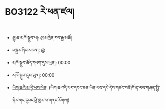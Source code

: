 # BO3122 རེ་ཕན་ཛལ།
- རྒྱུ་ཆ་མཁོ་སྒྲུབ་པ།: @མཁྱེན་རབ་རྒྱ་མཚོ།
- བསྐྱར་ཞིབ་མཁན།: @
- མཁོ་སྒྲུབ་ཚོད་དཔག་དུས་ཡུན།: 00:00
- མཁོ་སྒྲུབ་དུས་ཡུན།: 00:00
- [ཡིག་ཆའི་མ་ཕྱི་ཕབ་ལེན།]()
(ཡིག་ཆ་འདི་པར་དབང་ཅན་ཡིན་པས་དཔེ་དེབ་གཙང་བཟོ་ཁོ་ན་ལས་གཞན་སྤྱི་སྒེར་གང་དུའང་ཕྱི་གྱར་མ་གནང་རོགས།)
